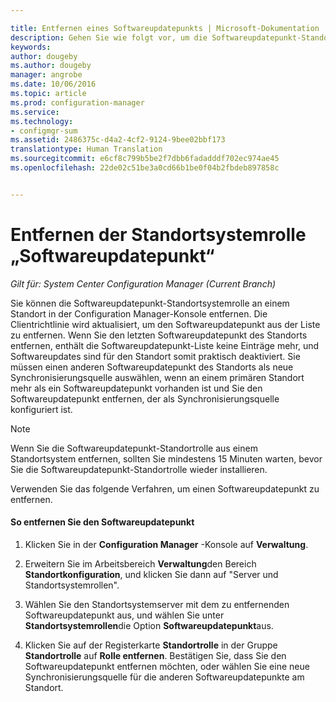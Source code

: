 ```yaml
---

title: Entfernen eines Softwareupdatepunkts | Microsoft-Dokumentation
description: Gehen Sie wie folgt vor, um die Softwareupdatepunkt-Standortsystemrolle an einem Standort in der Configuration Manager-Konsole zu entfernen.
keywords: 
author: dougeby
ms.author: dougeby
manager: angrobe
ms.date: 10/06/2016
ms.topic: article
ms.prod: configuration-manager
ms.service: 
ms.technology:
- configmgr-sum
ms.assetid: 2486375c-d4a2-4cf2-9124-9bee02bbf173
translationtype: Human Translation
ms.sourcegitcommit: e6cf8c799b5be2f7dbb6fadadddf702ec974ae45
ms.openlocfilehash: 22de02c51be3a0cd66b1be0f04b2fbdeb897858c


---
```

#  <a name="a-namebkmkremovesupa-remove-the-software-update-point-site-system-role"></a><a name="BKMK_RemoveSUP"></a> Entfernen der Standortsystemrolle „Softwareupdatepunkt“  

*Gilt für: System Center Configuration Manager (Current Branch)*

Sie können die Softwareupdatepunkt-Standortsystemrolle an einem Standort in der Configuration Manager-Konsole entfernen. Die Clientrichtlinie wird aktualisiert, um den Softwareupdatepunkt aus der Liste zu entfernen. Wenn Sie den letzten Softwareupdatepunkt des Standorts entfernen, enthält die Softwareupdatepunkt-Liste keine Einträge mehr, und Softwareupdates sind für den Standort somit praktisch deaktiviert. Sie müssen einen anderen Softwareupdatepunkt des Standorts als neue Synchronisierungsquelle auswählen, wenn an einem primären Standort mehr als ein Softwareupdatepunkt vorhanden ist und Sie den Softwareupdatepunkt entfernen, der als Synchronisierungsquelle konfiguriert ist.  

> [!NOTE]  
>  Wenn Sie die Softwareupdatepunkt-Standortrolle aus einem Standortsystem entfernen, sollten Sie mindestens 15 Minuten warten, bevor Sie die Softwareupdatepunkt-Standortrolle wieder installieren.  

 Verwenden Sie das folgende Verfahren, um einen Softwareupdatepunkt zu entfernen.  

#### <a name="to-remove-the-software-update-point"></a>So entfernen Sie den Softwareupdatepunkt  

1.  Klicken Sie in der **Configuration Manager** -Konsole auf **Verwaltung**.  

2.  Erweitern Sie im Arbeitsbereich **Verwaltung**den Bereich **Standortkonfiguration**, und klicken Sie dann auf "Server und Standortsystemrollen".  

3.  Wählen Sie den Standortsystemserver mit dem zu entfernenden Softwareupdatepunkt aus, und wählen Sie unter **Standortsystemrollen**die Option **Softwareupdatepunkt**aus.  

4.  Klicken Sie auf der Registerkarte **Standortrolle** in der Gruppe **Standortrolle** auf **Rolle entfernen**. Bestätigen Sie, dass Sie den Softwareupdatepunkt entfernen möchten, oder wählen Sie eine neue Synchronisierungsquelle für die anderen Softwareupdatepunkte am Standort.  



<!--HONumber=Dec16_HO3-->


